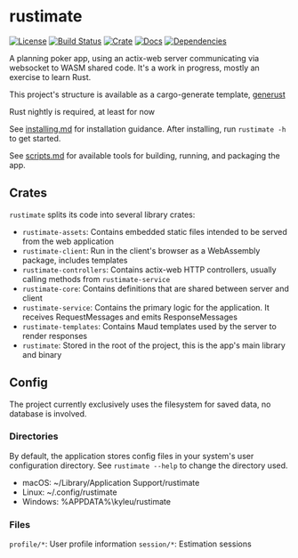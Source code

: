 # rustimate

[![License](https://img.shields.io/badge/license-MIT-blue.svg)](License)
[![Build Status](https://travis-ci.org/kyleu/rustimate.svg?branch=master)](https://travis-ci.org/kyleu/rustimate)
[![Crate](https://meritbadge.herokuapp.com/rustimate)](https://crates.io/crates/rustimate)
[![Docs](https://docs.rs/rustimate/badge.svg)](https://docs.rs/rustimate)
[![Dependencies](https://deps.rs/repo/github/kyleu/rustimate/status.svg)](https://deps.rs/repo/github/kyleu/rustimate)

A planning poker app, using an actix-web server communicating via websocket to WASM shared code. It's a work in progress, mostly an exercise to learn Rust.

This project's structure is available as a cargo-generate template, [generust](https://github.com/kyleu/generust)

Rust nightly is required, at least for now

See [installing.md](doc/installing.md) for installation guidance. After installing, run `rustimate -h` to get started.

See [scripts.md](doc/scripts.md) for available tools for building, running, and packaging the app.

## Crates

`rustimate` splits its code into several library crates:

- `rustimate-assets`: Contains embedded static files intended to be served from the web application
- `rustimate-client`: Run in the client's browser as a WebAssembly package, includes templates
- `rustimate-controllers`: Contains actix-web HTTP controllers, usually calling methods from `rustimate-service`
- `rustimate-core`: Contains definitions that are shared between server and client
- `rustimate-service`: Contains the primary logic for the application. It receives RequestMessages and emits ResponseMessages
- `rustimate-templates`: Contains Maud templates used by the server to render responses
- `rustimate`: Stored in the root of the project, this is the app's main library and binary

## Config

The project currently exclusively uses the filesystem for saved data, no database is involved.

### Directories

By default, the application stores config files in your system's user configuration directory. See `rustimate --help` to change the directory used.

- macOS: ~/Library/Application Support/rustimate
- Linux: ~/.config/rustimate
- Windows: %APPDATA%\kyleu\/rustimate

### Files

`profile/*`: User profile information
`session/*`: Estimation sessions
